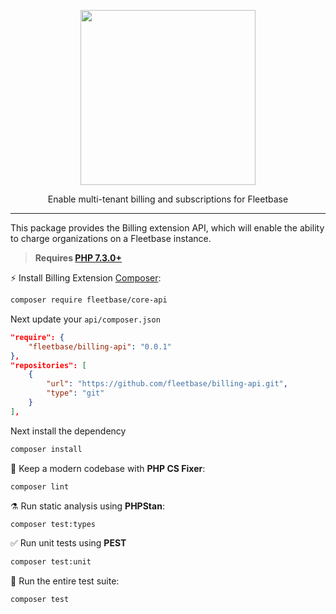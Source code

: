 <p align="center">
    <p align="center">
        <img src="https://github.com/fleetbase/billing-api/assets/816371/95b4013e-0bc6-49d5-ac5d-090d39853770" width="280" height="280" />
    </p>
    <p align="center">
        Enable multi-tenant billing and subscriptions for Fleetbase
    </p>
</p>

------
This package provides the Billing extension API, which will enable the ability to charge organizations on a Fleetbase instance.

> **Requires [PHP 7.3.0+](https://php.net/releases/)**

⚡️ Install Billing Extension [Composer](https://getcomposer.org):

```bash
composer require fleetbase/core-api
```

Next update your `api/composer.json`

```json
"require": {
    "fleetbase/billing-api": "0.0.1"
},
"repositories": [
    {
        "url": "https://github.com/fleetbase/billing-api.git",
        "type": "git"
    }
],
```

Next install the dependency

```bash
composer install
```

🧹 Keep a modern codebase with **PHP CS Fixer**:
```bash
composer lint
```

⚗️ Run static analysis using **PHPStan**:
```bash
composer test:types
```

✅ Run unit tests using **PEST**
```bash
composer test:unit
```

🚀 Run the entire test suite:
```bash
composer test
```